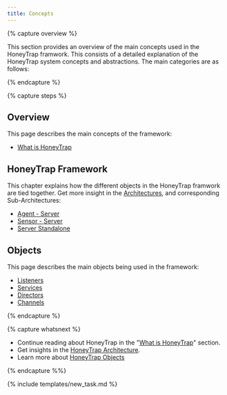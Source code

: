```yaml
---
title: Concepts
---
```


{% capture overview %}

This section provides an overview of the main concepts used in the HoneyTrap framwork. This consists of a detailed explanation of the HoneyTrap system concepts and abstractions. The main categories are as follows:

{% endcapture %}


{% capture steps %}

## Overview

This page describes the main concepts of the framework:

* [What is HoneyTrap](/docs/concepts/overview/what-is-honeytrap/) 

## HoneyTrap Framework

This chapter explains how the different objects in the HoneyTrap framwork are tied together. Get more insight in the [Architectures](/docs/concepts/framework/architecture/), and corresponding Sub-Architectures:

* [Agent - Server](/docs/concepts/framework/architecture/agent-server/)
* [Sensor - Server](/docs/concepts/framework/architecture/sensor-server/)
* [Server Standalone](/docs/concepts/framework/architecture/server-standalone/)

## Objects

This page describes the main objects being used in the framework:

* [Listeners](/docs/concepts/objects/listeners/)
* [Services](/docs/concepts/objects/services/)
* [Directors](/docs/concepts/objects/directors/)
* [Channels](/docs/concepts/objects/channels/)


{% endcapture %}

{% capture whatsnext %}

* Continue reading about HoneyTrap in the "[What is HoneyTrap](/docs/concepts/overview/what-is-honeytrap/)" section.
* Get insights in the [HoneyTrap Architecture](/docs/concepts/framework/architecture/).
* Learn more about [HoneyTrap Objects](/docs/concepts/objects/listeners/)

{% endcapture %%}

{% include templates/new_task.md %}
